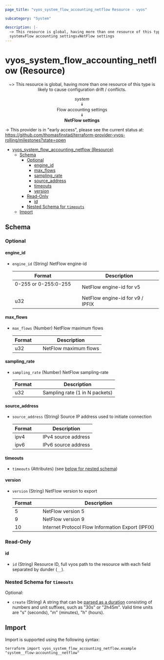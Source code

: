 ```yaml
---
page_title: "vyos_system_flow_accounting_netflow Resource - vyos"

subcategory: "System"

description: |-
  ~> This resource is global, having more than one resource of this type is likely to cause configuration drift / conflicts.
  system⯯Flow accounting settings⯯NetFlow settings
---
```


# vyos_system_flow_accounting_netflow (Resource)
<center>

~> This resource is global, having more than one resource of this type is likely to cause configuration drift / conflicts.

*system*  
⯯  
Flow accounting settings  
⯯  
**NetFlow settings**


</center>

-> This provider is in "early access", please see the current status at: https://github.com/thomasfinstad/terraform-provider-vyos-rolling/milestones?state=open

<!--TOC-->

- [vyos_system_flow_accounting_netflow (Resource)](#vyos_system_flow_accounting_netflow-resource)
  - [Schema](#schema)
    - [Optional](#optional)
      - [engine_id](#engine_id)
      - [max_flows](#max_flows)
      - [sampling_rate](#sampling_rate)
      - [source_address](#source_address)
      - [timeouts](#timeouts)
      - [version](#version)
    - [Read-Only](#read-only)
      - [id](#id)
    - [Nested Schema for `timeouts`](#nested-schema-for-timeouts)
  - [Import](#import)

<!--TOC-->

<!-- schema generated by tfplugindocs -->
## Schema

### Optional

#### engine_id
- `engine_id` (String) NetFlow engine-id

    |  Format                &emsp;|  Description                       |
    |------------------------|------------------------------------|
    |  0-255 or 0-255:0-255  &emsp;|  NetFlow engine-id for v5          |
    |  u32                   &emsp;|  NetFlow engine-id for v9 / IPFIX  |
#### max_flows
- `max_flows` (Number) NetFlow maximum flows

    |  Format  &emsp;|  Description            |
    |----------|-------------------------|
    |  u32     &emsp;|  NetFlow maximum flows  |
#### sampling_rate
- `sampling_rate` (Number) NetFlow sampling-rate

    |  Format  &emsp;|  Description                     |
    |----------|----------------------------------|
    |  u32     &emsp;|  Sampling rate (1 in N packets)  |
#### source_address
- `source_address` (String) Source IP address used to initiate connection

    |  Format  &emsp;|  Description          |
    |----------|-----------------------|
    |  ipv4    &emsp;|  IPv4 source address  |
    |  ipv6    &emsp;|  IPv6 source address  |
#### timeouts
- `timeouts` (Attributes) (see [below for nested schema](#nestedatt--timeouts))
#### version
- `version` (String) NetFlow version to export

    |  Format  &emsp;|  Description                                        |
    |----------|-----------------------------------------------------|
    |  5       &emsp;|  NetFlow version 5                                  |
    |  9       &emsp;|  NetFlow version 9                                  |
    |  10      &emsp;|  Internet Protocol Flow Information Export (IPFIX)  |

### Read-Only

#### id
- `id` (String) Resource ID, full vyos path to the resource with each field separated by dunder (`__`).

<a id="nestedatt--timeouts"></a>
### Nested Schema for `timeouts`

Optional:

- `create` (String) A string that can be [parsed as a duration](https://pkg.go.dev/time#ParseDuration) consisting of numbers and unit suffixes, such as &#34;30s&#34; or &#34;2h45m&#34;. Valid time units are &#34;s&#34; (seconds), &#34;m&#34; (minutes), &#34;h&#34; (hours).

## Import

Import is supported using the following syntax:

```shell
terraform import vyos_system_flow_accounting_netflow.example "system__flow-accounting__netflow"
```
